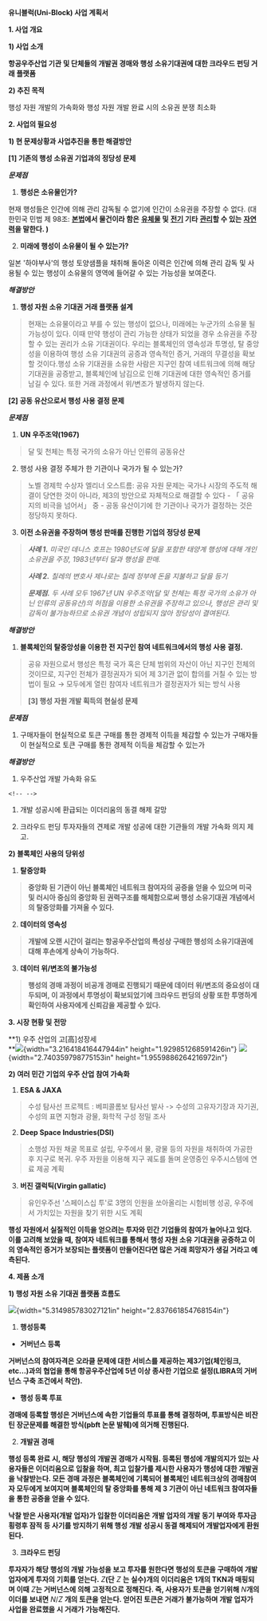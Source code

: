 **유니블럭(Uni-Block) 사업 계획서**

**1. 사업 개요**

**1) 사업 소개**

**항공우주산업 기관 및 단체들의 개발권 경매와 행성 소유기대권에 대한
크라우드 펀딩 거래 플랫폼**

**2) 추진 목적**

행성 자원 개발의 가속화와 행성 자원 개발 완료 시의 소유권 분쟁 최소화

**2. 사업의 필요성**

**1) 현 문제상황과 사업추진을 통한 해결방안**

**\[1\] 기존의 행성 소유권 기업과의 정당성 문제**

***문제점***

1.  **행성은 소유물인가?**

현재 행성들은 인간에 의해 관리 감독될 수 없기에 인간이 소유권을 주장할
수 없다. (대한민국 민법 제 98조:
**[본법](https://ko.wikipedia.org/wiki/%EB%AF%BC%EB%B2%95)에서 물건이라
함은**
**[유체물](https://ko.wikipedia.org/w/index.php?title=%EC%9C%A0%EC%B2%B4%EB%AC%BC&action=edit&redlink=1)
및** **[전기](https://ko.wikipedia.org/wiki/%EC%A0%84%EA%B8%B0) 기타**
**[관리](https://ko.wikipedia.org/wiki/%EA%B4%80%EB%A6%AC)할 수 있는**
**[자연력](https://ko.wikipedia.org/w/index.php?title=%EC%9E%90%EC%97%B0%EB%A0%A5&action=edit&redlink=1)을
말한다. )**

2.  **미래에 행성이 소유물이 될 수 있는가?**

일본 '하야부사'의 행성 토양샘플을 채취해 돌아온 이력은 인간에 의해 관리
감독 및 사용될 수 있는 행성이 소유물의 영역에 들어갈 수 있는 가능성을
보여준다.

***해결방안***

1.  **행성 자원 소유 기대권 거래 플랫폼 설계**

> 현재는 소유물이라고 부를 수 있는 행성이 없으나, 미래에는 누군가의
> 소유물 될 가능성이 있다. 이때 만약 행성이 관리 가능한 상태가 되었을
> 경우 소유권을 주장할 수 있는 권리가 소유 기대권이다. 우리는 블록체인의
> 영속성과 투명성, 탈 중앙성을 이용하여 행성 소유 기대권의 공증과
> 영속적인 증거, 거래의 무결성을 확보할 것이다.행성 소유 기대권을 소유한
> 사람은 지구인 참여 네트워크에 의해 해당 기대권을 공증받고, 블록체인에
> 남김으로 인해 기대권에 대한 영속적인 증거를 남길 수 있다. 또한 거래
> 과정에서 위/변조가 발생하지 않는다.

**\[2\] 공동 유산으로서 행성 사용 결정 문제**

***문제점***

1.  **UN 우주조약(1967)**

> 달 및 천체는 특정 국가의 소유가 아닌 인류의 공동유산

2.  행성 사용 결정 주체가 한 기관이나 국가가 될 수 있는가?

> 노벨 경제학 수상자 엘리너 오스트름: 공유 자원 문제는 국가나 시장의
> 주도적 해결이 당연한 것이 아니라, 제3의 방안으로 자체적으로 해결할 수
> 있다 - 「 공유지의 비극을 넘어서」 중 - 공동 유산이기에 한 기관이나
> 국가가 결정하는 것은 정당하지 못하다.

3.  **이전 소유권을 주장하며 행성 판매를 진행한 기업의 정당성 문제**

> ***사례 1.** 미국인 데니스 호프는 1980년도에 달을 포함한 태양계 행성에
> 대해 개인 소유권을 주장, 1983년부터 달과 행성을 판매.*
>
> ***사례 2.** 칠레의 변호사 제나로는 칠레 정부에 돈을 지불하고 달을
> 등기*
>
> ***문제점.** 두 사례 모두 1967년 UN 우주조약(달 및 천체는 특정 국가의
> 소유가 아닌 인류의 공동유산)의 허점을 이용한 소유권을 주장하고 있으나,
> 행성은 관리 및 감독이 불가능하므로 소유권 개념이 성립되지 않아
> 정당성이 결여된다.*

***해결방안***

1.  **블록체인의 탈중앙성을 이용한 전 지구인 참여 네트워크에서의 행성
    사용 결정.**

> 공유 자원으로서 행성은 특정 국가 혹은 단체 범위의 자산이 아닌 지구인
> 전체의 것이므로, 지구인 전체가 결정권자가 되어 제 3기관 없이 합의를
> 거칠 수 있는 방법이 필요 → 모두에게 열린 참여자 네트워크가 결정권자가
> 되는 방식 사용
>
> **\[3\] 행성 자원 개발 획득의 현실성 문제**

***문제점***

1.  구매자들이 현실적으로 토큰 구매를 통한 경제적 이득을 체감할 수
    있는가 구매자들이 현실적으로 토큰 구매를 통한 경제적 이득을 체감할
    수 있는가

***해결방안***

1.  우주산업 개발 가속화 유도

```{=html}
<!-- -->
```
1.  개발 성공시에 환급되는 이더리움의 동결 해제 갈망

2.  크라우드 펀딩 투자자들의 견제로 개발 성공에 대한 기관들의 개발
    가속화 의지 제고.

**2) 블록체인 사용의 당위성**

1.  **탈중앙화**

> **중앙화 된 기관이 아닌 블록체인 네트워크 참여자의 공증을 얻을 수
> 있으며 미국 및 러시아 중심의 중앙화 된 권력구조를 해체함으로써 행성
> 소유기대권 개념에서의 탈중앙화를 가져올 수 있다.**

2.  **데이터의 영속성**

> **개발에 오랜 시간이 걸리는 항공우주산업의 특성상 구매한 행성의
> 소유기대권에 대해 후손에게 상속이 가능하다.**

3.  **데이터 위/변조의 불가능성**

> **행성의 경매 과정이 비공개 경매로 진행되기 때문에 데이터 위/변조의
> 중요성이 대두되며, 이 과정에서 투명성이 확보되었기에 크라우드 펀딩의
> 상황 또한 투명하게 확인하여 사용자에게 신뢰감을 제공할 수 있다.**

**3. 시장 현황 및 전망**

**1) 우주 산업의 고\[高\]성장세\
**![](media/image1.png){width="3.216418416447944in"
height="1.929851268591426in"}
![](media/image2.png){width="2.740359798775153in"
height="1.9559886264216972in"}

**2) 여러 민간 기업의 우주 산업 참여 가속화**

1.  **ESA & JAXA**

> 수성 탐사선 프로젝트 : 베피콜롬보 탐사선 발사 -\> 수성의 고유자기장과
> 자기권, 수성의 표면 지형과 광물, 화학적 구성 정밀 조사

2.  **Deep Space Industries(DSI)**

> 소행성 자원 채굴 목표로 설립, 우주에서 물, 광물 등의 자원을 채취하여
> 가공한 후 지구로 복귀. 우주 자원을 이용해 지구 궤도를 돌며 운영중인
> 우주시스템에 연료 제공 계획

3.  **버진 갤럭틱(Virgin gallatic)**

> 유인우주선 '스페이스십 투'로 3명의 인원을 쏘아올리는 시험비행 성공,
> 우주에서 가치있는 자원을 찾기 위한 시도 계획

**행성 자원에서 실질적인 이득을 얻으려는 투자와 민간 기업들의 참여가
늘어나고 있다. 이를 고려해 보았을 때, 참여자 네트워크를 통해서 행성 자원
소유 기대권을 공증하고 이의 영속적인 증거가 보장되는 플랫폼이
만들어진다면 많은 거래 희망자가 생길 거라고 예측된다.**

**4. 제품 소개**

**1) 행성 자원 소유 기대권 플랫폼 흐름도**

![](media/image3.png){width="5.314985783027121in"
height="2.837661854768154in"}

1.  **행성등록**

-   **거버넌스 등록**

**거버넌스의 참여자격은 오라클 문제에 대한 서비스를 제공하는
제3기업(체인링크, etc...)과의 협업을 통해 항공우주산업에 5년 이상 종사한
기업으로 설정(LIBRA의 거버넌스 구축 조건에서 착안).**

-   **행성 등록 투표**

**경매에 등록할 행성은 거버넌스에 속한 기업들의 투표를 통해 결정하며,
투표방식은 비잔틴 장군문제를 해결한 방식(pbft 논문 발췌)에 의거해
진행된다.**

2.  **개발권 경매**

**행성 등록 완료 시, 해당 행성의 개발권 경매가 시작됨. 등록된 행성에
개발의지가 있는 사용자들은 이더리움으로 입찰을 하며, 최고 입찰가를
제시한 사용자가 행성에 대한 개발권을 낙찰받는다. 모든 경매 과정은
블록체인에 기록되어 블록체인 네트워크상의 경매참여자 모두에게 보여지며
블록체인의 탈 중앙화를 통해 제 3 기관이 아닌 네트워크 참여자들을 통한
공증을 얻을 수 있다.**

**낙찰 받은 사용자(개발 업자)가 입찰한 이더리움은 개발 업자의 개발 동기
부여와 투자금 횡령후 잠적 등 사기를 방지하기 위해 행성 개발 성공시 동결
해제되어 개발업자에게 환원된다.**

3.  **크라우드 펀딩**

**투자자가 해당 행성의 개발 가능성을 보고 투자를 원한다면 행성의 토큰을
구매하여 개발 업자에게 투자의 기회를 얻는다.** $Z$**(단** $Z$ **는
실수)개의 이더리움은 1개의 TKN과 매핑되며 이때** $Z$**는 거버넌스에 의해
고정적으로 정해진다. 즉, 사용자가 토큰을 얻기위해** $N$**개의 이더를
보내면** $N/Z$ **개의 토큰을 얻는다. 얻어진 토큰은 거래가 불가능하며
개발 업자가 사업을 완료했을 시 거래가 가능해진다.**
